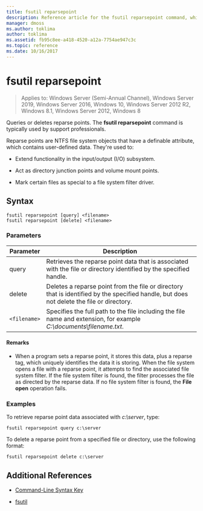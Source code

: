 ```yaml
---
title: fsutil reparsepoint
description: Reference article for the fsutil reparsepoint command, which queries or deletes reparse points.
manager: dmoss
ms.author: toklima
author: toklima
ms.assetid: fb95c8ee-a418-4520-a12a-7754ae947c3c
ms.topic: reference
ms.date: 10/16/2017
---
```


# fsutil reparsepoint

> Applies to: Windows Server (Semi-Annual Channel), Windows Server 2019, Windows Server 2016, Windows 10, Windows Server 2012 R2, Windows 8.1, Windows Server 2012, Windows 8

Queries or deletes reparse points.  The **fsutil reparsepoint** command is typically used by support professionals.

Reparse points are NTFS file system objects that have a definable attribute, which contains user-defined data. They're used to:

- Extend functionality in the input/output (I/O) subsystem.

- Act as directory junction points and volume mount points.

- Mark certain files as special to a file system filter driver.

## Syntax

```
fsutil reparsepoint [query] <filename>
fsutil reparsepoint [delete] <filename>
```

### Parameters

| Parameter | Description |
| --------- | ----------- |
| query | Retrieves the reparse point data that is associated with the file or directory identified by the specified handle. |
| delete | Deletes a reparse point from the file or directory that is identified by the specified handle, but does not delete the file or directory. |
| `<filename>` | Specifies the full path to the file including the file name and extension, for example *C:\documents\filename.txt*. |

#### Remarks

- When a program sets a reparse point, it stores this data, plus a reparse tag, which uniquely identifies the data it is storing. When the file system opens a file with a reparse point, it attempts to find the associated file system filter. If the file system filter is found, the filter processes the file as directed by the reparse data. If no file system filter is found, the **File open** operation fails.

### Examples

To retrieve reparse point data associated with *c:\server*, type:

```
fsutil reparsepoint query c:\server
```

To delete a reparse point from a specified file or directory, use the following format:

```
fsutil reparsepoint delete c:\server
```

## Additional References

- [Command-Line Syntax Key](command-line-syntax-key.md)

- [fsutil](fsutil.md)
